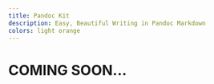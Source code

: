 ```yaml
---
title: Pandoc Kit
description: Easy, Beautiful Writing in Pandoc Markdown
colors: light orange
---
```


# COMING SOON...
